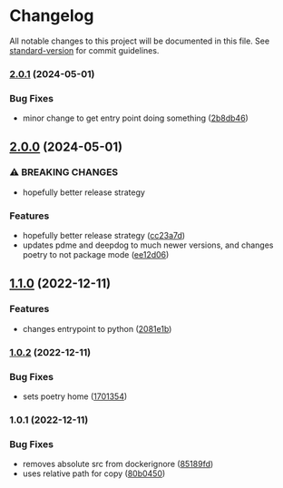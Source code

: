 # Changelog

All notable changes to this project will be documented in this file. See [standard-version](https://github.com/conventional-changelog/standard-version) for commit guidelines.

### [2.0.1](https://github.com/dmallubhotla/deepdogdocker/compare/v2.0.0...v2.0.1) (2024-05-01)


### Bug Fixes

* minor change to get entry point doing something ([2b8db46](https://github.com/dmallubhotla/deepdogdocker/commit/2b8db46b56b78206a89dc0df8710b2d18ded7966))

## [2.0.0](https://github.com/dmallubhotla/deepdogdocker/compare/v1.1.0...v2.0.0) (2024-05-01)


### ⚠ BREAKING CHANGES

* hopefully better release strategy

### Features

* hopefully better release strategy ([cc23a7d](https://github.com/dmallubhotla/deepdogdocker/commit/cc23a7d654b5e0da3304ab560dc2f5353031228f))
* updates pdme and deepdog to much newer versions, and changes poetry to not package mode ([ee12d06](https://github.com/dmallubhotla/deepdogdocker/commit/ee12d06daab78664f70f89e03fd8d5c41e6ddd87))

## [1.1.0](https://github.com/dmallubhotla/deepdogdocker/compare/v1.0.2...v1.1.0) (2022-12-11)


### Features

* changes entrypoint to python ([2081e1b](https://github.com/dmallubhotla/deepdogdocker/commit/2081e1b336742dbb96e298f911d12b1e6f4c8918))

### [1.0.2](https://github.com/dmallubhotla/deepdogdocker/compare/v1.0.1...v1.0.2) (2022-12-11)


### Bug Fixes

* sets poetry home ([1701354](https://github.com/dmallubhotla/deepdogdocker/commit/170135468d11030f92b181165ddc8522f11c2ed2))

### 1.0.1 (2022-12-11)


### Bug Fixes

* removes absolute src from dockerignore ([85189fd](https://github.com/dmallubhotla/deepdogdocker/commit/85189fd6fef83adc307257e75656e2cbfc532ddd))
* uses relative path for copy ([80b0450](https://github.com/dmallubhotla/deepdogdocker/commit/80b0450ffc0207c43ece753aeabcfd13df38296c))
